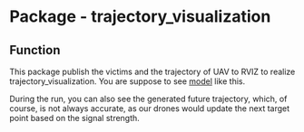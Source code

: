 # Package - trajectory_visualization

## Function
This package publish the victims and the trajectory of UAV to RVIZ to realize trajectory_visualization. You are suppose to see [model](https://gitlab.lrz.de/ge23ged/autonomous-systems-2021-group-terminus/-/raw/main/project/src/trajectory_visualization/pic/rviz_screenshot_2022_03_24-02_49_51.png) like this.

During the run, you can also see the generated future trajectory, which, of course, is not always accurate, as our drones would update the next target point based on the signal strength.







